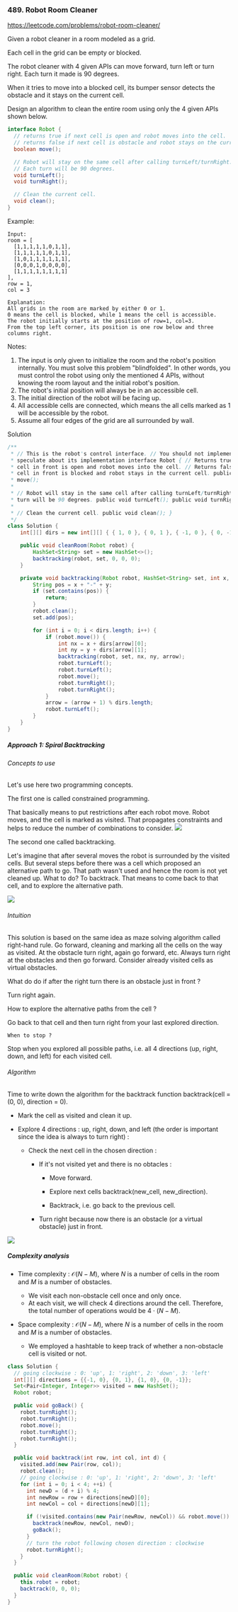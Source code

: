 ### 489. Robot Room Cleaner

https://leetcode.com/problems/robot-room-cleaner/

Given a robot cleaner in a room modeled as a grid.

Each cell in the grid can be empty or blocked.

The robot cleaner with 4 given APIs can move forward, turn left or turn right. Each turn it made is 90 degrees.

When it tries to move into a blocked cell, its bumper sensor detects the obstacle and it stays on the current cell.

Design an algorithm to clean the entire room using only the 4 given APIs shown below.
```java
interface Robot {
  // returns true if next cell is open and robot moves into the cell.
  // returns false if next cell is obstacle and robot stays on the current cell.
  boolean move();

  // Robot will stay on the same cell after calling turnLeft/turnRight.
  // Each turn will be 90 degrees.
  void turnLeft();
  void turnRight();

  // Clean the current cell.
  void clean();
}
```

Example:
```
Input:
room = [
  [1,1,1,1,1,0,1,1],
  [1,1,1,1,1,0,1,1],
  [1,0,1,1,1,1,1,1],
  [0,0,0,1,0,0,0,0],
  [1,1,1,1,1,1,1,1]
],
row = 1,
col = 3

Explanation:
All grids in the room are marked by either 0 or 1.
0 means the cell is blocked, while 1 means the cell is accessible.
The robot initially starts at the position of row=1, col=3.
From the top left corner, its position is one row below and three columns right.
```
Notes:

1. The input is only given to initialize the room and the robot's position internally. You must solve this problem "blindfolded". In other words, you must control the robot using only the mentioned 4 APIs, without knowing the room layout and the initial robot's position.
2. The robot's initial position will always be in an accessible cell.
3. The initial direction of the robot will be facing up.
4. All accessible cells are connected, which means the all cells marked as 1 will be accessible by the robot.
5. Assume all four edges of the grid are all surrounded by wall.

Solution
```java
/**
 * // This is the robot's control interface. // You should not implement it, or
 * speculate about its implementation interface Robot { // Returns true if the
 * cell in front is open and robot moves into the cell. // Returns false if the
 * cell in front is blocked and robot stays in the current cell. public boolean
 * move();
 *
 * // Robot will stay in the same cell after calling turnLeft/turnRight. // Each
 * turn will be 90 degrees. public void turnLeft(); public void turnRight();
 *
 * // Clean the current cell. public void clean(); }
 */
class Solution {
    int[][] dirs = new int[][] { { 1, 0 }, { 0, 1 }, { -1, 0 }, { 0, -1 } };

    public void cleanRoom(Robot robot) {
        HashSet<String> set = new HashSet<>();
        backtracking(robot, set, 0, 0, 0);
    }

    private void backtracking(Robot robot, HashSet<String> set, int x, int y, int arrow) {
        String pos = x + "-" + y;
        if (set.contains(pos)) {
            return;
        }
        robot.clean();
        set.add(pos);

        for (int i = 0; i < dirs.length; i++) {
            if (robot.move()) {
                int nx = x + dirs[arrow][0];
                int ny = y + dirs[arrow][1];
                backtracking(robot, set, nx, ny, arrow);
                robot.turnLeft();
                robot.turnLeft();
                robot.move();
                robot.turnRight();
                robot.turnRight();
            }
            arrow = (arrow + 1) % dirs.length;
            robot.turnLeft();
        }
    }
}
```

##### Approach 1: Spiral Backtracking
###### Concepts to use

Let's use here two programming concepts.

The first one is called constrained programming.

That basically means to put restrictions after each robot move. Robot moves, and the cell is marked as visited. That propagates constraints and helps to reduce the number of combinations to consider.
![](https://leetcode.com/problems/robot-room-cleaner/Figures/489/489_constraints.png)

The second one called backtracking.

Let's imagine that after several moves the robot is surrounded by the visited cells. But several steps before there was a cell which proposed an alternative path to go. That path wasn't used and hence the room is not yet cleaned up. What to do? To backtrack. That means to come back to that cell, and to explore the alternative path.

![](https://leetcode.com/problems/robot-room-cleaner/Figures/489/489_backtrack.png)

###### Intuition

This solution is based on the same idea as maze solving algorithm called right-hand rule. Go forward, cleaning and marking all the cells on the way as visited. At the obstacle turn right, again go forward, etc. Always turn right at the obstacles and then go forward. Consider already visited cells as virtual obstacles.

What do do if after the right turn there is an obstacle just in front ?

Turn right again.

How to explore the alternative paths from the cell ?

Go back to that cell and then turn right from your last explored direction.

`When to stop ?`

Stop when you explored all possible paths, i.e. all 4 directions (up, right, down, and left) for each visited cell.

###### Algorithm

Time to write down the algorithm for the backtrack function backtrack(cell = (0, 0), direction = 0).

- Mark the cell as visited and clean it up.

- Explore 4 directions : up, right, down, and left (the order is important since the idea is always to turn right) :

    - Check the next cell in the chosen direction :

      - If it's not visited yet and there is no obtacles :

        - Move forward.

        - Explore next cells backtrack(new_cell, new_direction).

        - Backtrack, i.e. go back to the previous cell.

      - Turn right because now there is an obstacle (or a virtual obstacle) just in front.

![](https://leetcode.com/problems/robot-room-cleaner/Figures/489/489_implementation.png)

##### Complexity analysis
- Time complexity : $\mathcal{O}(N - M)$, where $N$ is a number of cells in the room and $M$ is a number of obstacles.

    - We visit each non-obstacle cell once and only once.
    - At each visit, we will check 4 directions around the cell. Therefore, the total number of operations would be $4 \cdot (N-M)$.

- Space complexity : $\mathcal{O}(N - M)$, where $N$ is a number of cells in the room and $M$ is a number of obstacles.

    - We employed a hashtable to keep track of whether a non-obstacle cell is visited or not.

```java
class Solution {
  // going clockwise : 0: 'up', 1: 'right', 2: 'down', 3: 'left'
  int[][] directions = {{-1, 0}, {0, 1}, {1, 0}, {0, -1}};
  Set<Pair<Integer, Integer>> visited = new HashSet();
  Robot robot;

  public void goBack() {
    robot.turnRight();
    robot.turnRight();
    robot.move();
    robot.turnRight();
    robot.turnRight();
  }

  public void backtrack(int row, int col, int d) {
    visited.add(new Pair(row, col));
    robot.clean();
    // going clockwise : 0: 'up', 1: 'right', 2: 'down', 3: 'left'
    for (int i = 0; i < 4; ++i) {
      int newD = (d + i) % 4;
      int newRow = row + directions[newD][0];
      int newCol = col + directions[newD][1];

      if (!visited.contains(new Pair(newRow, newCol)) && robot.move()) {
        backtrack(newRow, newCol, newD);
        goBack();
      }
      // turn the robot following chosen direction : clockwise
      robot.turnRight();
    }
  }

  public void cleanRoom(Robot robot) {
    this.robot = robot;
    backtrack(0, 0, 0);
  }
}
```